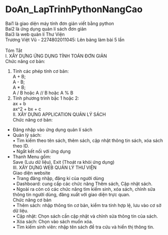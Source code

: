# DoAn_LapTrinhPythonNangCao
Bai1 là giao diện máy tính đơn giản viết bằng python <br>
Bai2 là ứng dụng quản lí sách đơn giản <br>
Bai3 là web quản lí Thư Viện <br>
Trương Việt Vũ - 2274802011045: Lên bảng làm bài 5 lần<br>
<br>
Tóm Tắt <br>
I. XÂY DỰNG ỨNG DỤNG TÍNH TOÁN ĐƠN GIẢN  <br>
Chức năng cơ bản:  <br>
1. Tính các phép tính cơ bản:  <br>
A + B;  <br>
A - B;  <br>
A * B;  <br>
A / B hoặc A // B hoặc A % B <br>
2. Tính phương trình bậc 1 hoặc 2:<br>
ax + b<br>
ax^2 + bx + c<br>
II. XÂY DỰNG APPLICATION QUẢN LÝ SÁCH <br>
Chức năng cơ bản:<br>
- Đăng nhập vào ứng dụng quản lí sách <br>
- Quản lý sách:  <br>
• Tìm kiếm theo tên sách, thêm sách, cập nhật thông tin sách, xóa sách theo ID.  <br>
• Ngắt kết nối với ứng dụng <br>
- Thanh Menu gồm: <br>
Save (Lưu dữ liệu), Exit (Thoát ra khỏi ứng dụng) <br>
III. XÂY DỰNG WEB QUẢN LÝ THƯ VIỆN <br>
Giao diện website  <br>
• Trang đăng nhập, đăng kí của người dùng <br>
• Dashboard: cung cấp các chức năng Thêm sách, Cập nhật sách.  <br>
• Ngoài ra còn có các chức năng tìm kiếm sinh, xóa sách, chỉnh sửa thông tin người dùng, đăng xuất với giao diện trực quan. <br>
Chức năng cơ bản  <br>
• Thêm sách: nhập thông tin cơ bản, kiểm tra tính hợp lệ, lưu vào cơ sở dữ liệu.  <br>
• Cập nhật: Chọn sách cần cập nhật và chỉnh sửa thông tin của sách.  <br>
• Xóa sách: Chọn vào sách muốn xóa.  <br>
• Tìm kiếm sinh viên: nhập tên sách để tra cứu và hiển thị thông tin.  <br>
